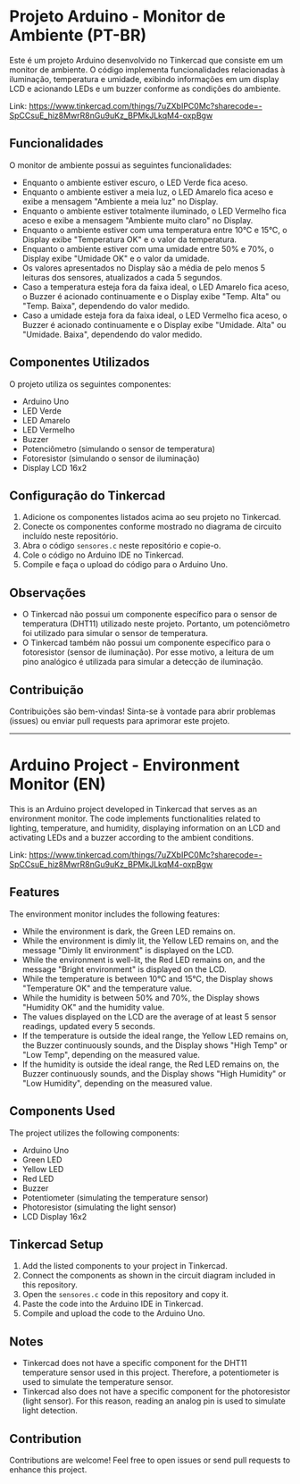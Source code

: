# Projeto Arduino - Monitor de Ambiente (PT-BR)

Este é um projeto Arduino desenvolvido no Tinkercad que consiste em um monitor de ambiente. O código implementa funcionalidades relacionadas à iluminação, temperatura e umidade, exibindo informações em um display LCD e acionando LEDs e um buzzer conforme as condições do ambiente.

Link: https://www.tinkercad.com/things/7uZXbIPC0Mc?sharecode=-SpCCsuE_hiz8MwrR8nGu9uKz_BPMkJLkqM4-oxpBgw

## Funcionalidades

O monitor de ambiente possui as seguintes funcionalidades:

- Enquanto o ambiente estiver escuro, o LED Verde fica aceso.
- Enquanto o ambiente estiver a meia luz, o LED Amarelo fica aceso e exibe a mensagem "Ambiente a meia luz" no Display.
- Enquanto o ambiente estiver totalmente iluminado, o LED Vermelho fica aceso e exibe a mensagem "Ambiente muito claro" no Display.
- Enquanto o ambiente estiver com uma temperatura entre 10°C e 15°C, o Display exibe "Temperatura OK" e o valor da temperatura.
- Enquanto o ambiente estiver com uma umidade entre 50% e 70%, o Display exibe "Umidade OK" e o valor da umidade.
- Os valores apresentados no Display são a média de pelo menos 5 leituras dos sensores, atualizados a cada 5 segundos.
- Caso a temperatura esteja fora da faixa ideal, o LED Amarelo fica aceso, o Buzzer é acionado continuamente e o Display exibe "Temp. Alta" ou "Temp. Baixa", dependendo do valor medido.
- Caso a umidade esteja fora da faixa ideal, o LED Vermelho fica aceso, o Buzzer é acionado continuamente e o Display exibe "Umidade. Alta" ou "Umidade. Baixa", dependendo do valor medido.

## Componentes Utilizados

O projeto utiliza os seguintes componentes:

- Arduino Uno
- LED Verde
- LED Amarelo
- LED Vermelho
- Buzzer
- Potenciômetro (simulando o sensor de temperatura)
- Fotoresistor (simulando o sensor de iluminação)
- Display LCD 16x2

## Configuração do Tinkercad

1. Adicione os componentes listados acima ao seu projeto no Tinkercad.
2. Conecte os componentes conforme mostrado no diagrama de circuito incluído neste repositório.
3. Abra o código `sensores.c` neste repositório e copie-o.
4. Cole o código no Arduino IDE no Tinkercad.
5. Compile e faça o upload do código para o Arduino Uno.

## Observações

- O Tinkercad não possui um componente específico para o sensor de temperatura (DHT11) utilizado neste projeto. Portanto, um potenciômetro foi utilizado para simular o sensor de temperatura.
- O Tinkercad também não possui um componente específico para o fotoresistor (sensor de iluminação). Por esse motivo, a leitura de um pino analógico é utilizada para simular a detecção de iluminação.

## Contribuição

Contribuições são bem-vindas! Sinta-se à vontade para abrir problemas (issues) ou enviar pull requests para aprimorar este projeto.

---

# Arduino Project - Environment Monitor (EN)

This is an Arduino project developed in Tinkercad that serves as an environment monitor. The code implements functionalities related to lighting, temperature, and humidity, displaying information on an LCD and activating LEDs and a buzzer according to the ambient conditions.

Link: https://www.tinkercad.com/things/7uZXbIPC0Mc?sharecode=-SpCCsuE_hiz8MwrR8nGu9uKz_BPMkJLkqM4-oxpBgw

## Features

The environment monitor includes the following features:

- While the environment is dark, the Green LED remains on.
- While the environment is dimly lit, the Yellow LED remains on, and the message "Dimly lit environment" is displayed on the LCD.
- While the environment is well-lit, the Red LED remains on, and the message "Bright environment" is displayed on the LCD.
- While the temperature is between 10°C and 15°C, the Display shows "Temperature OK" and the temperature value.
- While the humidity is between 50% and 70%, the Display shows "Humidity OK" and the humidity value.
- The values displayed on the LCD are the average of at least 5 sensor readings, updated every 5 seconds.
- If the temperature is outside the ideal range, the Yellow LED remains on, the Buzzer continuously sounds, and the Display shows "High Temp" or "Low Temp", depending on the measured value.
- If the humidity is outside the ideal range, the Red LED remains on, the Buzzer continuously sounds, and the Display shows "High Humidity" or "Low Humidity", depending on the measured value.

## Components Used

The project utilizes the following components:

- Arduino Uno
- Green LED
- Yellow LED
- Red LED
- Buzzer
- Potentiometer (simulating the temperature sensor)
- Photoresistor (simulating the light sensor)
- LCD Display 16x2

## Tinkercad Setup

1. Add the listed components to your project in Tinkercad.
2. Connect the components as shown in the circuit diagram included in this repository.
3. Open the `sensores.c` code in this repository and copy it.
4. Paste the code into the Arduino IDE in Tinkercad.
5. Compile and upload the code to the Arduino Uno.

## Notes

- Tinkercad does not have a specific component for the DHT11 temperature sensor used in this project. Therefore, a potentiometer is used to simulate the temperature sensor.
- Tinkercad also does not have a specific component for the photoresistor (light sensor). For this reason, reading an analog pin is used to simulate light detection.

## Contribution

Contributions are welcome! Feel free to open issues or send pull requests to enhance this project.

